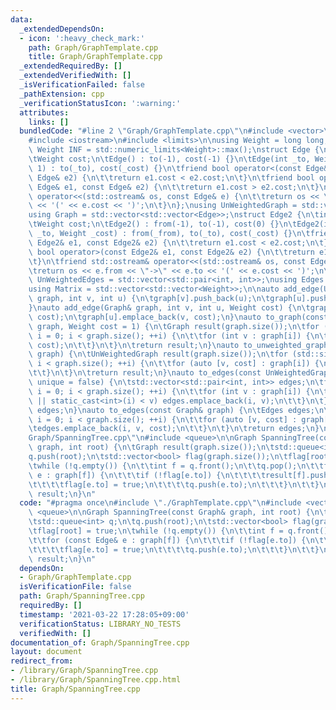 ```yaml
---
data:
  _extendedDependsOn:
  - icon: ':heavy_check_mark:'
    path: Graph/GraphTemplate.cpp
    title: Graph/GraphTemplate.cpp
  _extendedRequiredBy: []
  _extendedVerifiedWith: []
  _isVerificationFailed: false
  _pathExtension: cpp
  _verificationStatusIcon: ':warning:'
  attributes:
    links: []
  bundledCode: "#line 2 \"Graph/GraphTemplate.cpp\"\n#include <vector>\n#include <utility>\n\
    #include <iostream>\n#include <limits>\n\nusing Weight = long long;\nconstexpr\
    \ Weight INF = std::numeric_limits<Weight>::max();\nstruct Edge {\n\tint to;\n\
    \tWeight cost;\n\tEdge() : to(-1), cost(-1) {}\n\tEdge(int _to, Weight _cost =\
    \ 1) : to(_to), cost(_cost) {}\n\tfriend bool operator<(const Edge& e1, const\
    \ Edge& e2) {\n\t\treturn e1.cost < e2.cost;\n\t}\n\tfriend bool operator>(const\
    \ Edge& e1, const Edge& e2) {\n\t\treturn e1.cost > e2.cost;\n\t}\n\tfriend std::ostream&\
    \ operator<<(std::ostream& os, const Edge& e) {\n\t\treturn os << \"->\" << e.to\
    \ << '(' << e.cost << ')';\n\t}\n};\nusing UnWeightedGraph = std::vector<std::vector<int>>;\n\
    using Graph = std::vector<std::vector<Edge>>;\nstruct Edge2 {\n\tint from, to;\n\
    \tWeight cost;\n\tEdge2() : from(-1), to(-1), cost(0) {}\n\tEdge2(int _from, int\
    \ _to, Weight _cost) : from(_from), to(_to), cost(_cost) {}\n\tfriend bool operator<(const\
    \ Edge2& e1, const Edge2& e2) {\n\t\treturn e1.cost < e2.cost;\n\t}\n\tfriend\
    \ bool operator>(const Edge2& e1, const Edge2& e2) {\n\t\treturn e1.cost > e2.cost;\n\
    \t}\n\tfriend std::ostream& operator<<(std::ostream& os, const Edge2& e) {\n\t\
    \treturn os << e.from << \"->\" << e.to << '(' << e.cost << ')';\n\t}\n};\nusing\
    \ UnWeightedEdges = std::vector<std::pair<int, int>>;\nusing Edges = std::vector<Edge2>;\n\
    using Matrix = std::vector<std::vector<Weight>>;\n\nauto add_edge(UnWeightedGraph&\
    \ graph, int v, int u) {\n\tgraph[v].push_back(u);\n\tgraph[u].push_back(v);\n\
    }\nauto add_edge(Graph& graph, int v, int u, Weight cost) {\n\tgraph[v].emplace_back(u,\
    \ cost);\n\tgraph[u].emplace_back(v, cost);\n}\nauto to_graph(const UnWeightedGraph&\
    \ graph, Weight cost = 1) {\n\tGraph result(graph.size());\n\tfor (std::size_t\
    \ i = 0; i < graph.size(); ++i) {\n\t\tfor (int v : graph[i]) {\n\t\t\tresult[i].emplace_back(v,\
    \ cost);\n\t\t}\n\t}\n\treturn result;\n}\nauto to_unweighted_graph(const Graph&\
    \ graph) {\n\tUnWeightedGraph result(graph.size());\n\tfor (std::size_t i = 0;\
    \ i < graph.size(); ++i) {\n\t\tfor (auto [v, cost] : graph[i]) {\n\t\t\tresult[i].push_back(v);\n\
    \t\t}\n\t}\n\treturn result;\n}\nauto to_edges(const UnWeightedGraph& graph, bool\
    \ unique = false) {\n\tstd::vector<std::pair<int, int>> edges;\n\tfor (std::size_t\
    \ i = 0; i < graph.size(); ++i) {\n\t\tfor (int v : graph[i]) {\n\t\t\tif (!unique\
    \ || static_cast<int>(i) < v) edges.emplace_back(i, v);\n\t\t}\n\t}\n\treturn\
    \ edges;\n}\nauto to_edges(const Graph& graph) {\n\tEdges edges;\n\tfor (std::size_t\
    \ i = 0; i < graph.size(); ++i) {\n\t\tfor (auto [v, cost] : graph[i]) {\n\t\t\
    \tedges.emplace_back(i, v, cost);\n\t\t}\n\t}\n\treturn edges;\n}\n#line 4 \"\
    Graph/SpanningTree.cpp\"\n#include <queue>\n\nGraph SpanningTree(const Graph&\
    \ graph, int root) {\n\tGraph result(graph.size());\n\tstd::queue<int> q;\n\t\
    q.push(root);\n\tstd::vector<bool> flag(graph.size());\n\tflag[root] = true;\n\
    \twhile (!q.empty()) {\n\t\tint f = q.front();\n\t\tq.pop();\n\t\tfor (const Edge&\
    \ e : graph[f]) {\n\t\t\tif (!flag[e.to]) {\n\t\t\t\tresult[f].push_back(e);\n\
    \t\t\t\tflag[e.to] = true;\n\t\t\t\tq.push(e.to);\n\t\t\t}\n\t\t}\n\t}\n\treturn\
    \ result;\n}\n"
  code: "#pragma once\n#include \"./GraphTemplate.cpp\"\n#include <vector>\n#include\
    \ <queue>\n\nGraph SpanningTree(const Graph& graph, int root) {\n\tGraph result(graph.size());\n\
    \tstd::queue<int> q;\n\tq.push(root);\n\tstd::vector<bool> flag(graph.size());\n\
    \tflag[root] = true;\n\twhile (!q.empty()) {\n\t\tint f = q.front();\n\t\tq.pop();\n\
    \t\tfor (const Edge& e : graph[f]) {\n\t\t\tif (!flag[e.to]) {\n\t\t\t\tresult[f].push_back(e);\n\
    \t\t\t\tflag[e.to] = true;\n\t\t\t\tq.push(e.to);\n\t\t\t}\n\t\t}\n\t}\n\treturn\
    \ result;\n}\n"
  dependsOn:
  - Graph/GraphTemplate.cpp
  isVerificationFile: false
  path: Graph/SpanningTree.cpp
  requiredBy: []
  timestamp: '2021-03-22 17:28:05+09:00'
  verificationStatus: LIBRARY_NO_TESTS
  verifiedWith: []
documentation_of: Graph/SpanningTree.cpp
layout: document
redirect_from:
- /library/Graph/SpanningTree.cpp
- /library/Graph/SpanningTree.cpp.html
title: Graph/SpanningTree.cpp
---
```

